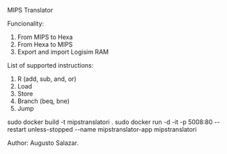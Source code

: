 MIPS Translator   

Funcionality:
1. From MIPS to Hexa
2. From Hexa to MIPS
3. Export and import Logisim RAM

List of supported instructions:
1. R (add, sub, and, or)
2. Load
3. Store
4. Branch (beq, bne)
5. Jump

sudo docker build -t mipstranslatori .
sudo docker run -d -it -p 5008:80 --restart unless-stopped --name mipstranslator-app mipstranslatori

Author:
Augusto Salazar.